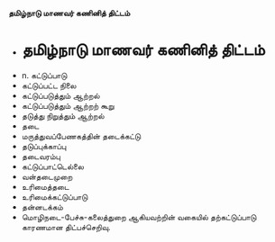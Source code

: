 **தமிழ்நாடு மாணவர் கணினித் திட்டம்**
- # தமிழ்நாடு மாணவர் கணினித் திட்டம்
- n. கட்டுப்பாடு
- கட்டுப்பட்ட நிலை
- கட்டுப்படுத்தும் ஆற்றல்
- கட்டுப்படுத்தும் ஆற்றற் கூறு
- தடுத்து நிறுத்தும் ஆற்றல்
- தடை
- மருத்துவப்பேணகத்தின் தடைக்கட்டு
- தடுப்புக்காப்பு
- தடைவரம்பு
- கட்டுப்பாட்டெல்லை
- வன்தடைமுறை
- உரிமைத்தடை
- உரிமைக்கட்டுப்பாடு
- தன்னடக்கம்
- மொழிநடை-பேச்சு-கலைத்துறை ஆகியவற்றின் வகையில் தற்கட்டுப்பாடு காரணமான திட்பச்செறிவு.


